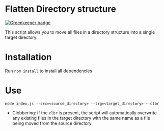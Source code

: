 # Flatten Directory structure

[![Greenkeeper badge](https://badges.greenkeeper.io/Creodahn/flatten-directory.svg)](https://greenkeeper.io/)

This script allows you to move all files in a directory structure into a single target directory.

# Installation

Run `npm install` to install all dependencies

# Use

```node index.js --src=<source_directory> --trg=<target_directory> --clbr```

* Clobbering: if the `clbr` is present, the script will automatically overwrite any existing files in the target directory with the same name as a file being moved from the source directory
